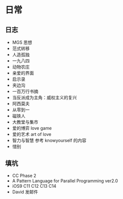 # 日常

## 日志

+ MGS 思想
+ 范式转移
+ 人造孤独
+ 一九八四
+ 动物农庄
+ 亲爱的界面
+ 启示录
+ 夹边沟
+ 一百万行书摘
+ 当反派成为主角：威权主义的复兴
+ 阿西莫夫
+ 从零到一
+ 磁铁人
+ 大教堂与集市
+ 爱的博弈 love game
+ 爱的艺术 art of love
+ 智力与智慧 参考 knowyourself 的内容
+ 惜别

## 填坑

+ CC Phase 2
+ A Pattern Language for Parallel Programming ver2.0
+ iOS9 C11 C12 C13 C14
+ David 发邮件


